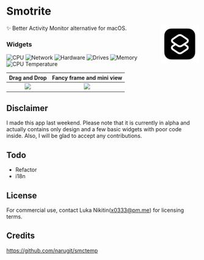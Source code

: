 # Smotrite
<img src="https://raw.githubusercontent.com/Lukentui/smotrite-app/main/etc/icons/256x256x32.png" width="100" height="100" align="right" />
✨ Better Activity Monitor alternative for macOS.

### Widgets

![CPU](https://img.shields.io/static/v1.svg?label=%F0%9F%91%BE&message=CPU%20&color=b574c4&labelColor=b574c4)
![Network](https://img.shields.io/static/v1.svg?label=%F0%9F%9B%9C&message=Hardware%20&color=457fe7&labelColor=457fe7)
![Hardware](https://img.shields.io/static/v1.svg?label=%F0%9F%94%A9&message=Hardware%20&color=eee&labelColor=eee)
![Drives](https://img.shields.io/static/v1.svg?label=%F0%9F%92%BE&message=Drives%20&color=353535&labelColor=353535)
![Memory](https://img.shields.io/static/v1.svg?label=%F0%9F%92%A8&message=Memory%20&color=5b82af&labelColor=5b82af)
![CPU Temperature](https://img.shields.io/static/v1.svg?label=%F0%9F%8C%A1%EF%B8%8F&message=CPU%20Temperature%20&color=b574c4&labelColor=b574c4)


  

Drag and Drop             |  Fancy frame and mini view
:-------------------------:|:-------------------------:
![](https://i.imgur.com/HvRNXaX.gif)  |  ![](https://i.imgur.com/hgiYplS.png)

## Disclaimer
I made this app last weekend. Please note that it is currently in alpha and actually contains only design and a few basic widgets with poor code inside. Also, I will be glad to accept any contributions.

## Todo
- Refactor
- i18n

## License
For commercial use, contact Luka Nikitin(x0333@pm.me) for licensing terms.

## Credits
https://github.com/narugit/smctemp

